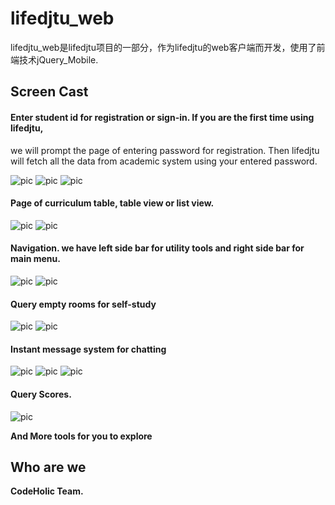 lifedjtu_web
===========

lifedjtu_web是lifedjtu项目的一部分，作为lifedjtu的web客户端而开发，使用了前端技术jQuery_Mobile.

Screen Cast
-----------

#### Enter student id for registration or sign-in. If you are the first time using lifedjtu,
we will prompt the page of entering password for registration. Then lifedjtu will fetch all
the data from academic system using your entered password.

![pic](http://git-cache.oss-cn-qingdao.aliyuncs.com/doomdagger/lifedjtu/2.png)
![pic](http://git-cache.oss-cn-qingdao.aliyuncs.com/doomdagger/lifedjtu/3.png)
![pic](http://git-cache.oss-cn-qingdao.aliyuncs.com/doomdagger/lifedjtu/4.png)

#### Page of curriculum table, table view or list view.

![pic](http://git-cache.oss-cn-qingdao.aliyuncs.com/doomdagger/lifedjtu/5.png)
![pic](http://git-cache.oss-cn-qingdao.aliyuncs.com/doomdagger/lifedjtu/6.png)

#### Navigation. we have left side bar for utility tools and right side bar for main menu.

![pic](http://git-cache.oss-cn-qingdao.aliyuncs.com/doomdagger/lifedjtu/7.png)
![pic](http://git-cache.oss-cn-qingdao.aliyuncs.com/doomdagger/lifedjtu/10.png)

#### Query empty rooms for self-study

![pic](http://git-cache.oss-cn-qingdao.aliyuncs.com/doomdagger/lifedjtu/8.png)
![pic](http://git-cache.oss-cn-qingdao.aliyuncs.com/doomdagger/lifedjtu/9.png)

#### Instant message system for chatting

![pic](http://git-cache.oss-cn-qingdao.aliyuncs.com/doomdagger/lifedjtu/11.png)
![pic](http://git-cache.oss-cn-qingdao.aliyuncs.com/doomdagger/lifedjtu/12.png)
![pic](http://git-cache.oss-cn-qingdao.aliyuncs.com/doomdagger/lifedjtu/13.png)

#### Query Scores.

![pic](http://git-cache.oss-cn-qingdao.aliyuncs.com/doomdagger/lifedjtu/14.png)


**And More tools for you to explore**


Who are we
-----------

**CodeHolic Team.**